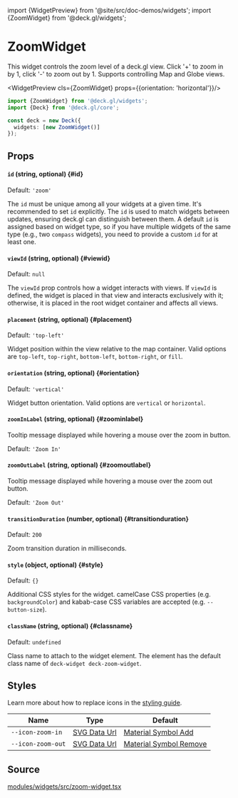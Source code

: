 import {WidgetPreview} from '@site/src/doc-demos/widgets';
import {ZoomWidget} from '@deck.gl/widgets';

# ZoomWidget

This widget controls the zoom level of a deck.gl view. Click '+' to zoom in by 1, click '-' to zoom out by 1. Supports controlling Map and Globe views.

<WidgetPreview cls={ZoomWidget} props={{orientation: 'horizontal'}}/>

```ts
import {ZoomWidget} from '@deck.gl/widgets';
import {Deck} from '@deck.gl/core';

const deck = new Deck({
  widgets: [new ZoomWidget()]
});
```

## Props

#### `id` (string, optional) {#id}

Default: `'zoom'`

The `id` must be unique among all your widgets at a given time. It's recommended to set `id` explicitly. The `id` is used to match widgets between updates, ensuring deck.gl can distinguish between them. A default `id` is assigned based on widget type, so if you have multiple widgets of the same type (e.g., two `compass` widgets), you need to provide a custom `id` for at least one.

#### `viewId` (string, optional) {#viewid}

Default: `null`

The `viewId` prop controls how a widget interacts with views. If `viewId` is defined, the widget is placed in that view and interacts exclusively with it; otherwise, it is placed in the root widget container and affects all views.

#### `placement` (string, optional) {#placement}

Default: `'top-left'`

Widget position within the view relative to the map container. Valid options are `top-left`, `top-right`, `bottom-left`, `bottom-right`, or `fill`.

#### `orientation` (string, optional) {#orientation}

Default: `'vertical'`

Widget button orientation. Valid options are `vertical` or `horizontal`.

#### `zoomInLabel` (string, optional) {#zoominlabel}

Tooltip message displayed while hovering a mouse over the zoom in button.

Default: `'Zoom In'`

#### `zoomOutLabel` (string, optional) {#zoomoutlabel}

Tooltip message displayed while hovering a mouse over the zoom out button.

Default: `'Zoom Out'`

#### `transitionDuration` (number, optional) {#transitionduration}

Default: `200`

Zoom transition duration in milliseconds.

#### `style` (object, optional) {#style}

Default: `{}`

Additional CSS styles for the widget. camelCase CSS properties (e.g. `backgroundColor`) and kabab-case CSS variables are accepted (e.g. `--button-size`).

#### `className` (string, optional) {#classname}

Default: `undefined`

Class name to attach to the widget element. The element has the default class name of `deck-widget deck-zoom-widget`.

## Styles

Learn more about how to replace icons in the [styling guide](/docs/api-reference/widgets/styling#replacing-icons).

| Name              | Type                     | Default                                     |
| ----------------- | ------------------------ | ------------------------------------------- |
| `--icon-zoom-in`  | [SVG Data Url][data_url] | [Material Symbol Add][icon_zoom_in_url]     |
| `--icon-zoom-out` | [SVG Data Url][data_url] | [Material Symbol Remove][icon_zoom_out_url] |

[data_url]: https://developer.mozilla.org/en-US/docs/Web/CSS/url#using_a_data_url
[icon_zoom_in_url]: https://fonts.google.com/icons?selected=Material+Symbols+Rounded:add:FILL@0;wght@600;GRAD@0;opsz@40
[icon_zoom_out_url]: https://fonts.google.com/icons?selected=Material+Symbols+Rounded:remove:FILL@0;wght@600;GRAD@0;opsz@40

## Source

[modules/widgets/src/zoom-widget.tsx](https://github.com/visgl/deck.gl/tree/master/modules/widgets/src/zoom-widget.tsx)
